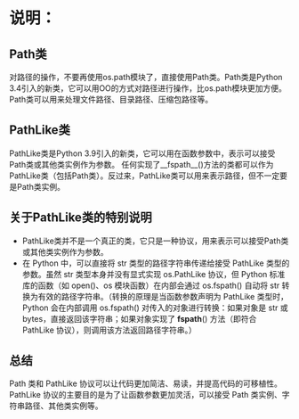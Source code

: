 # 说明：

## Path类

对路径的操作，不要再使用os.path模块了，直接使用Path类。Path类是Python 3.4引入的新类，它可以用OO的方式对路径进行操作，比os.path模块更加方便。
Path类可以用来处理文件路径、目录路径、压缩包路径等。

## PathLike类

PathLike类是Python 3.9引入的新类，它可以用在函数参数中，表示可以接受Path类或其他类实例作为参数。
任何实现了__fspath__()方法的类都可以作为PathLike类（包括Path类）。反过来，PathLike类可以用来表示路径，但不一定要是Path类实例。

## 关于PathLike类的特别说明

- PathLike类并不是一个真正的类，它只是一种协议，用来表示可以接受Path类或其他类实例作为参数。
- 在 Python 中，可以直接将 str 类型的路径字符串传递给接受 PathLike 类型的参数。虽然 str 类型本身并没有显式实现 os.PathLike
  协议，但 Python 标准库的函数（如 open()、os 模块函数）在内部会通过 os.fspath() 自动将 str 转换为有效的路径字符串。（转换的原理是当函数参数声明为
  PathLike 类型时，Python 会在内部调用 os.fspath() 对传入的对象进行转换：如果对象是 str 或 bytes，直接返回该字符串；如果对象实现了
  __fspath__() 方法（即符合 PathLike 协议），则调用该方法返回路径字符串。）

## 总结

Path 类和 PathLike 协议可以让代码更加简洁、易读，并提高代码的可移植性。
PathLike 协议的主要目的是为了让函数参数更加灵活，可以接受 Path 类实例、字符串路径、其他类实例等。
